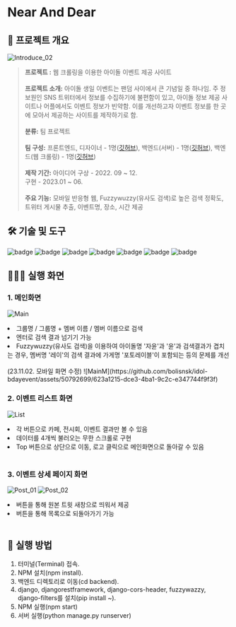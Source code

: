# Near And Dear

## 📝 프로젝트 개요
![Introduce_02](https://github.com/bolisnsk/idol-bdayevent/assets/50792699/20cd3f02-0c68-4fbe-8d75-1f79dae5bd94)
> **프로젝트 :** 웹 크롤링을 이용한 아이돌 이벤트 제공 사이트 <br/><br/>
**프로젝트 소개:** 아이돌 생일 이벤트는 팬덤 사이에서 큰 기념일 중 하나임.
주 정보원인 SNS 트위터에서 정보를 수집하기에 불편함이 있고, 아이돌 정보 제공 사이트나 어플에서도 이벤트 정보가 빈약함.
이를 개선하고자 이벤트 정보를 한 곳에 모아서 제공하는 사이트를 제작하기로 함. <br/><br/>
**분류:** 팀 프로젝트  <br/><br/>
**팀 구성:** 프론트엔드, 디자이너 - 1명([깃허브](https://github.com/bolisnsk)), 백엔드(서버) - 1명([깃허브](https://github.com/TH0903)), 백엔드(웹 크롤링) - 1명([깃허브](https://github.com/peachmoch2)) <br/><br/>
**제작 기간:** 아이디어 구상 - 2022. 09 ~ 12.<br/>
          구현 - 2023.01 ~ 06.<br/><br/>
**주요 기능:** 모바일 반응형 웹, Fuzzywuzzy(유사도 검색)로 높은 검색 정확도, 트위터 게시물 추출, 이벤트명, 장소, 시간 제공<br/>

## 🛠 기술 및 도구
![badge](https://img.shields.io/badge/CSS3-1572B6?style=for-the-badge&logo=css3&logoColor=white) ![badge](https://img.shields.io/badge/React-20232A?style=for-the-badge&logo=react&logoColor=61DAFB) ![badge](https://img.shields.io/badge/Django-092E20?style=for-the-badge&logo=django&logoColor=white) ![badge](https://img.shields.io/badge/Python-14354C?style=for-the-badge&logo=python&logoColor=white) ![badge](https://img.shields.io/badge/Adobe%20Photoshop-31A8FF?style=for-the-badge&logo=Adobe%20Photoshop&logoColor=black) ![badge](https://img.shields.io/badge/GitHub-100000?style=for-the-badge&logo=github&logoColor=white) ![badge](https://img.shields.io/badge/Notion-000000?style=for-the-badge&logo=Notion&logoColor=white)
<br/>
## 👨🏻‍💻 실행 화면
### 1. 메인화면
![Main](https://github.com/bolisnsk/idol-bdayevent/assets/50792699/20cd3f02-0c68-4fbe-8d75-1f79dae5bd94)
<li> 그룹명 / 그룹명 + 멤버 이름 / 멤버 이름으로 검색 </li>
<li> 엔터로 검색 결과 넘기기 가능</li>
<li> Fuzzywuzzy(유사도 검색)을 이용하여 아이돌명 '자윤'과 '윤'과 검색결과가 겹치는 경우, 멤버명 '레이'의 검색 결과에 가게명 '포토레이블'이 포함되는 등의 문제를 개선 </li> <br/>
(23.11.02. 모바일 화면 수정)
![MainM](https://github.com/bolisnsk/idol-bdayevent/assets/50792699/623a1215-dce3-4ba1-9c2c-e347744f9f3f)

### 2. 이벤트 리스트 화면
![List](https://github.com/bolisnsk/idol-bdayevent/assets/65267675/b110cb09-0224-4ec4-a9f1-e390fde3ebaf)
<li> 각 버튼으로 카페, 전시회, 이벤트 결과만 볼 수 있음 </li>
<li> 데이터를 4개씩 불러오는 무한 스크롤로 구현 </li>
<li> Top 버튼으로 상단으로 이동, 로고 클릭으로 메인화면으로 돌아갈 수 있음 </li> <br/>

### 3. 이벤트 상세 페이지 화면
![Post_01](https://github.com/bolisnsk/idol-bdayevent/assets/65267675/d6d60dc6-d305-43d5-ae97-68d84ff52e5c) ![Post_02](https://github.com/bolisnsk/idol-bdayevent/assets/65267675/5a809d20-1098-4c72-810b-0df81de32455)
<li> 버튼을 통해 원본 트윗 새창으로 띄워서 제공 </li>
<li> 버튼을 통해 목록으로 되돌아가기 가능 </li><br/>

## 🚀 실행 방법 
1. 터미널(Terminal) 접속.
2. NPM 설치(npm install).
4. 백엔드 디렉토리로 이동(cd backend).
5. django, djangorestframework, django-cors-header, fuzzywazzy, django-filters를 설치(pip install ~).
6. NPM 실행(npm start)
7. 서버 실행(python manage.py runserver)
